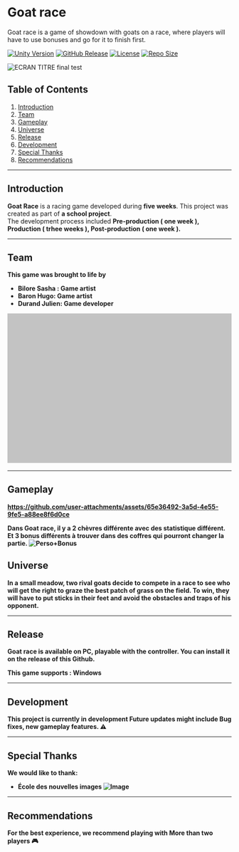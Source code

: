 
# Goat race
Goat race is a game of showdown with goats on a race, where players will have to use bonuses and go for it to finish first.

[![Unity Version](https://img.shields.io/badge/Unity-2022.3.47-blue?style=flat&logo=unity)](https://unity.com/)
[![GitHub Release](https://img.shields.io/github/v/release/Ecole-des-Nouvelles-Images/Unity-Template)](https://github.com/Ecole-des-Nouvelles-Images/Unity-Template/releases)
[![License](https://img.shields.io/github/license/Ecole-des-Nouvelles-Images/Unity-Template)](https://github.com/Ecole-des-Nouvelles-Images/Unity-Template/blob/main/LICENSE)
[![Repo Size](https://img.shields.io/github/repo-size/Ecole-des-Nouvelles-Images/Unity-Template?color=lightgrey)](https://github.com/Ecole-des-Nouvelles-Images/Unity-Template)

![ECRAN TITRE final test](https://github.com/user-attachments/assets/577dec62-48df-4fd3-abe5-449e4cf4df28)

## Table of Contents
1. [Introduction](#introduction)
2. [Team](#team)
3. [Gameplay](#gameplay)
4. [Universe](#universe)
5. [Release](#release)
6. [Development](#development)
7. [Special Thanks](#special-thanks)
8. [Recommendations](#recommendations)

---

## Introduction
**Goat Race** is a racing game developed during **five weeks**.  This project was created as part of **a school project**.  
The development process included <b>Pre-production<b> ( one week ), <b>Production<b> ( trhee weeks ), <b>Post-production<b> ( one week ).

---

## Team
This game was brought to life by

- <b>Bilore Sasha<b> : Game artist
- <b>Baron Hugo<b>: Game artist
- <b>Durand Julien<b>: Game developer

![Team](https://github.com/Ecole-des-Nouvelles-Images/Unity-Template/blob/main/MetaData/team-photo.png)

---

## Gameplay

https://github.com/user-attachments/assets/65e36492-3a5d-4e55-9fe5-a88ee8f6d0ce

Dans Goat race, il y a 2 chèvres différente avec des statistique différent. Et 3 bonus différents à trouver dans des coffres qui pourront changer la partie.
![Perso+Bonus](https://github.com/user-attachments/assets/e3d2ee32-a321-4a8e-b354-8b90e28055f0)

## Universe
In a small meadow, two rival goats decide to compete in a race to see who will get the right to graze the best patch of grass on the field.
To win, they will have to put sticks in their feet and avoid the obstacles and traps of his opponent.

---
##

## Release
Goat race is available on PC, playable with the controller. You can install it on the release of this Github.

This game supports : <b>Windows<b>

---

## Development

This project is currently in development Future updates might include Bug fixes, new gameplay features. ⚠️​ 

---

## Special Thanks
We would like to thank:
- **École des nouvelles images** <img src="https://github.com/user-attachments/assets/f91f4643-1a3b-4470-b24d-758ebbec57d4" alt="Image" height="50" width="50">



---

## Recommendations
For the best experience, we recommend playing with **More than two players** 🎮

